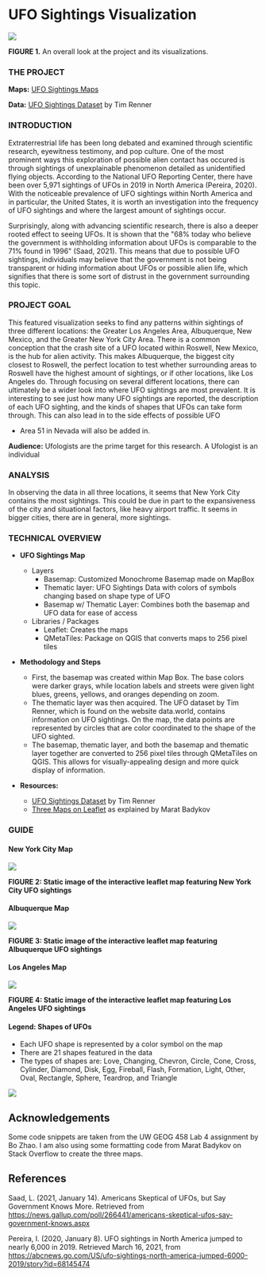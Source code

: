 # UFO Sightings Visualization

<img src="img/full_project.png">

**FIGURE 1.** An overall look at the project and its visualizations.



### THE PROJECT


**Maps:** [UFO Sightings Maps](https://bridgethaney.github.io/UFO_Sightings_Project/)

**Data:** [UFO Sightings Dataset](https://data.world/timothyrenner/ufo-sightings) by Tim Renner


### INTRODUCTION

Extraterrestrial life has been long debated and examined through scientific research, eyewitness testimony, and pop culture. One of the most prominent ways this exploration of possible alien contact has occured is through sightings of unexplainable phenomenon detailed as unidentified flying objects. According to the National UFO Reporting Center, there have been over 5,971 sightings of UFOs in 2019 in North America (Pereira, 2020). With the noticeable prevalence of UFO sightings within North America and in particular, the United States, it is worth an investigation into the frequency of UFO sightings and where the largest amount of sightings occur.

Surprisingly, along with advancing scientific research, there is also a deeper rooted effect to seeing UFOs. It is shown that the "68% today who believe the government is withholding information about UFOs is comparable to the 71% found in 1996" (Saad, 2021). This means that due to possible UFO sightings, individuals may believe that the government is not being transparent or hiding information about UFOs or possible alien life, which signifies that there is some sort of distrust in the government surrounding this topic.

### PROJECT GOAL

This featured visualization seeks to find any patterns within sightings of three different locations: the Greater Los Angeles Area, Albuquerque, New Mexico, and the Greater New York City Area. There is a common conception that the crash site of a UFO located within Roswell, New Mexico, is the hub for alien activity. This makes Albuquerque, the biggest city closest to Roswell, the perfect location to test whether surrounding areas to Roswell have the highest amount of sightings, or if other locations, like Los Angeles do. Through focusing on several different locations, there can ultimately be a wider look into where UFO sightings are most prevalent. It is interesting to see just how many UFO sightings are reported, the description of each UFO sighting, and the kinds of shapes that UFOs can take form through. This can also lead in to the side effects of possible UFO

* Area 51 in Nevada will also be added in.

**Audience:** Ufologists are the prime target for this research. A Ufologist is an individual

### ANALYSIS

In observing the data in all three locations, it seems that New York City contains the most sightings. This could be due in part to the expansiveness of the city and situational factors, like heavy airport traffic. It seems in bigger cities, there are in general, more sightings. 

### TECHNICAL OVERVIEW


- **UFO Sightings Map**
    - Layers
        - Basemap: Customized Monochrome Basemap made on MapBox
        - Thematic layer: UFO Sightings Data with colors of symbols changing based on shape type of UFO
        - Basemap w/ Thematic Layer: Combines both the basemap and UFO data for ease of access
    - Libraries / Packages
        - Leaflet: Creates the maps
        - QMetaTiles: Package on QGIS that converts maps to 256 pixel tiles

- **Methodology and Steps**
    - First, the basemap was created within Map Box. The base colors were darker grays, while location labels and streets were given light blues, greens, yellows, and oranges depending on zoom.
    - The thematic layer was then acquired. The UFO dataset by Tim Renner, which is found on the website data.world, contains information on UFO sightings. On the map, the data points are represented by circles that are color coordinated to the shape of the UFO sighted.
    - The basemap, thematic layer, and both the basemap and thematic layer together are converted to 256 pixel tiles through QMetaTiles on QGIS. This allows for visually-appealing design and more quick display of information.
        
- **Resources:**
    - [UFO Sightings Dataset](https://data.world/timothyrenner/ufo-sightings) by Tim Renner
    - [Three Maps on Leaflet](https://stackoverflow.com/questions/52597399/displaying-3-leaflet-maps-on-same-page) as explained by Marat Badykov


### GUIDE

#### **New York City Map**

<img src="img/new_york_sightings.png">

**FIGURE 2: Static image of the interactive leaflet map featuring New York City UFO sightings**

#### **Albuquerque Map**

<img src="img/albuquerque_sightings.png">

**FIGURE 3: Static image of the interactive leaflet map featuring Albuquerque UFO sightings**

#### **Los Angeles Map**

<img src="img/los_angeles_sightings.png">

**FIGURE 4: Static image of the interactive leaflet map featuring Los Angeles UFO sightings**

#### **Legend: Shapes of UFOs**
   - Each UFO shape is represented by a color symbol on the map
   - There are 21 shapes featured in the data
   - The types of shapes are: Love, Changing, Chevron, Circle, Cone, Cross, Cylinder, Diamond, Disk, Egg, Fireball, Flash, Formation, Light, Other, Oval, Rectangle, Sphere, Teardrop, and Triangle
    
<img src="img/ufo_shapes_legend.png">

## Acknowledgements

Some code snippets are taken from the UW GEOG 458 Lab 4 assignment by Bo Zhao. I am also using some formatting code from Marat Badykov on Stack Overflow to create the three maps.

## References

Saad, L. (2021, January 14). Americans Skeptical of UFOs, but Say Government Knows More. Retrieved from https://news.gallup.com/poll/266441/americans-skeptical-ufos-say-government-knows.aspx

Pereira, I. (2020, January 8). UFO sightings in North America jumped to nearly 6,000 in 2019. Retrieved March 16, 2021, from https://abcnews.go.com/US/ufo-sightings-north-america-jumped-6000-2019/story?id=68145474


